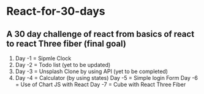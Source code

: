 # React-for-30-days

<h2>A 30 day challenge of react 
from basics of react to react Three fiber (final goal)</h2>

<ol>
<li>Day -1 = Sipmle Clock</li>
<li>Day -2 = Todo list (yet to be updated)</li>
<li>Day -3 = Unsplash Clone by using API (yet to be completed)<li>
Day -4 = Calculator (by using states)
Day -5 = Simple login Form  
Day -6 = Use of Chart JS with React
Day -7 = Cube with React Three Fiber
</ol>
